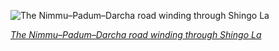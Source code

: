 
![The Nimmu–Padum–Darcha road winding through Shingo La](https://upload.wikimedia.org/wikipedia/commons/thumb/1/19/Darcha_Padum_Road_Below_Shinku_La_Lahaul_Oct22_A7C_03533.jpg/600px-Darcha_Padum_Road_Below_Shinku_La_Lahaul_Oct22_A7C_03533.jpg)

*[The Nimmu–Padum–Darcha road winding through Shingo La](https://wikipedia.org/wiki/File:Darcha_Padum_Road_Below_Shinku_La_Lahaul_Oct22_A7C_03533.jpg)*

